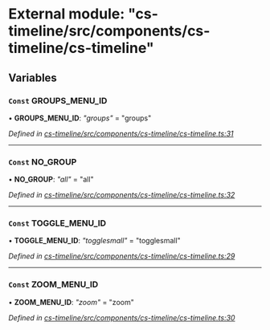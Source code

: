 # External module: "cs-timeline/src/components/cs-timeline/cs-timeline"

## Variables

### `Const` GROUPS_MENU_ID

• **GROUPS_MENU_ID**: *"groups"* = "groups"

*Defined in [cs-timeline/src/components/cs-timeline/cs-timeline.ts:31](https://github.com/RichardHovenkamp/csnext/blob/0e0b9b29/packages/cs-timeline/src/components/cs-timeline/cs-timeline.ts#L31)*

___

### `Const` NO_GROUP

• **NO_GROUP**: *"all"* = "all"

*Defined in [cs-timeline/src/components/cs-timeline/cs-timeline.ts:32](https://github.com/RichardHovenkamp/csnext/blob/0e0b9b29/packages/cs-timeline/src/components/cs-timeline/cs-timeline.ts#L32)*

___

### `Const` TOGGLE_MENU_ID

• **TOGGLE_MENU_ID**: *"togglesmall"* = "togglesmall"

*Defined in [cs-timeline/src/components/cs-timeline/cs-timeline.ts:29](https://github.com/RichardHovenkamp/csnext/blob/0e0b9b29/packages/cs-timeline/src/components/cs-timeline/cs-timeline.ts#L29)*

___

### `Const` ZOOM_MENU_ID

• **ZOOM_MENU_ID**: *"zoom"* = "zoom"

*Defined in [cs-timeline/src/components/cs-timeline/cs-timeline.ts:30](https://github.com/RichardHovenkamp/csnext/blob/0e0b9b29/packages/cs-timeline/src/components/cs-timeline/cs-timeline.ts#L30)*
